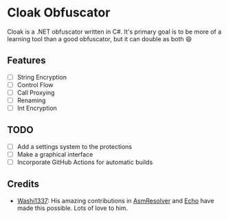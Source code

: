 # Cloak Obfuscator
Cloak is a .NET obfuscator written in C#. It's primary goal is to be
more of a learning tool than a good obfuscator, but it can double as both :smile:

## Features
- [ ] String Encryption
- [ ] Control Flow
- [ ] Call Proxying
- [ ] Renaming
- [ ] Int Encryption

## TODO
- [ ] Add a settings system to the protections
- [ ] Make a graphical interface
- [ ] Incorporate GitHub Actions for automatic builds

## Credits
- [Washi1337](https://github.com/Washi1337): His amazing contributions in [AsmResolver](https://github.com/Washi1337/AsmResolver) and [Echo](https://github.com/Washi1337/Echo) have made this possible. Lots of love to him.